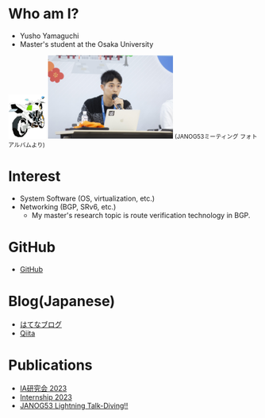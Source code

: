# Who am I?
- Yusho Yamaguchi
- Master's student at the Osaka University

<img src="icon_yama.jpg" width="15%">


<img src="janog53_talking.jpg" width="50%" alt="JANOG53 Meeting">
<small>(JANOG53ミーティング フォトアルバムより)</small>




# Interest
- System Software (OS, virtualization, etc.)
- Networking (BGP, SRv6, etc.)
    - My master's research topic is route verification technology in BGP.

# GitHub
- [GitHub](https://github.com/yushoyamaguchi)

# Blog(Japanese)
- [はてなブログ](https://yama-vanvan.hatenablog.com)
- [Qiita](https://qiita.com/yama_vanvan)

# Publications
- [IA研究会 2023](https://ken.ieice.org/ken/paper/20231122RCYm/)
- [Internship 2023](https://engineers.ntt.com/entry/2023/03/16/075605)
- [JANOG53 Lightning Talk-Diving!!](https://www.janog.gr.jp/meeting/janog53/div5aspa/)